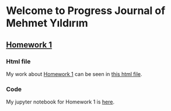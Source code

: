 # Welcome to Progress Journal of Mehmet Yıldırım

## [Homework 1](https://github.com/BU-IE-582/fall21-myildirim-boun/blob/main/hw1/IE582_Fall21_Homework1.pdf)
### Html file
My work about [Homework 1](https://github.com/BU-IE-582/fall21-myildirim-boun/tree/main/hw1) can be seen in [this html file](https://github.com/BU-IE-582/fall21-myildirim-boun/tree/main/hw1/hw1_notebook.html).
### Code
My jupyter notebook for Homework 1 is [here](https://github.com/BU-IE-582/fall21-myildirim-boun/blob/main/hw1/Untitled.ipynb). 
